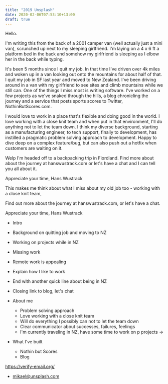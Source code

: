 ```yaml
---
title: "2019 Unsplash"
date: 2020-02-06T07:53:10+13:00
draft: true
---
```


Hello.

I'm writing this from the back of a 2001 camper van (well actually just a mini van), scrunched up next to my sleeping girlfriend. I'm laying on a 4 x 6 ft a platform bed in the back and somehow my girlfriend is sleeping as I elbow her in the back while typing. 

It's been 5 months since I quit my job. In that time I've driven over 4k miles and woken up in a van looking out onto the mountains for about half of that. I quit my job in SF last year and moved to New Zealand. I've been driving around in a van with my girlfriend to see sites and climb mountains while we still can. One of the things I miss most is writing software. I've worked on a few projects as we've snaked through the hills, a blog chronicling the journey and a service that posts sports scores to Twitter, NothinButScores.com.

I would love to work in a place that's flexible and doing good in the world. I love working with a close knit team and when put in that environment, I'll do anything not to let the team down. I think my diverse background, starting as a manufacturing engineer, to tech support, finally to development, has instilled a pragmatic problem solving approach to development. Happy to dive deep on a complex feature/bug, but can also push out a hotfix when customers are waiting on it.

Welp I'm headed off to a backpacking trip in Fiordland. Find more about about the journey at hanswustrack.com or let's have a chat and I can tell you all about it.

Appreciate your time,
Hans Wustrack



This makes me think about what I miss about my old job too - working with a close knit team,

Find out more about the journey at hanswustrack.com, or let's have a chat.

Appreciate your time,
Hans Wustrack

- Intro
- Background on quitting job and moving to NZ
- Working on projects while in NZ
- Missing work
- Remote work is appealing
- Explain how I like to work
- End with another quick line about being in NZ
- Closing link to blog, let's chat

- About me
    - Problem solving approach
    - Love working with a close knit team
    - Will do everything I possibly can not to let the team down
    - Clear communicator about successes, failures, feelings
    - I'm currently traveling in NZ, have some time to work on p projects ->
- What I've built
    - Nothin but Scores
    - Blog

https://verify-email.org/
- mikael@unsplash.com